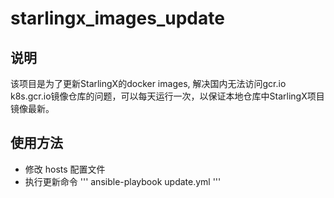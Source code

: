 # starlingx_images_update

## 说明
该项目是为了更新StarlingX的docker images, 解决国内无法访问gcr.io k8s.gcr.io镜像仓库的问题，可以每天运行一次，以保证本地仓库中StarlingX项目镜像最新。
## 使用方法
- 修改 hosts 配置文件
- 执行更新命令
'''
ansible-playbook update.yml
'''